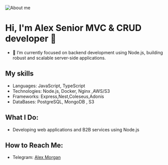 ![About me](https://thorium.rocks/imgs/aboutme.png)

# Hi, I'm Alex Senior MVC & CRUD developer 👋
- 🌱 I’m currently focused on backend development using Node.js, building robust and scalable server-side applications.



## My skills
- Languages: JavaScript, TypeScript
- Technologies: Node.js, Docker, Nginx ,AWS/S3
- Frameworks: Express,Nest,Coleseus,Adonis
- DataBases: PostgreSQL, MongoDB , S3

  
## What I Do:
- Developing web applications and B2B services using Node.js

## How to Reach Me:
- Telegram:  [Alex Morgan](https://t.me/thefinaljoke)

<!--
**darknil/darknil** is a ✨ _special_ ✨ repository because its `README.md` (this file) appears on your GitHub profile.

Here are some ideas to get you started:

- 🔭 I’m currently working on ...
- 🌱 I’m currently learning backend development and software arhitecture
- 👯 I’m looking to collaborate on new Web projects
- 🤔 I’m looking for help with ...
- 💬 Ask me about ...
- 📫 How to reach me: ...
- 😄 Pronouns: ...
- ⚡ Fun fact: ...
-->
